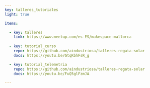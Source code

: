 ```yaml
---
key: talleres_tutoriales
light: true

items:

  - key: talleres
    link: https://www.meetup.com/es-ES/makespace-mallorca
  
  - key: tutorial_curso
    repo: https://github.com/aindustriosa/talleres-regata-solar
    docs: https://youtu.be/GtqKbhFsR_g

  - key: tutorial_telemetria
    repo: https://github.com/aindustriosa/talleres-regata-solar
    docs: https://youtu.be/FuQ5glFzmJA

---
```

